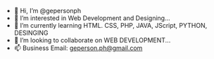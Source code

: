 - 👋 Hi, I’m @gepersonph
- 👀 I’m interested in Web Development and Designing...
- 🌱 I’m currently learning HTML. CSS, PHP, JAVA, JScript, PYTHON, DESINGING
- 💞️ I’m looking to collaborate on WEB DEVELOPMENT...
- 📫 Business Email: geperson.ph@gmail.com

<!---
gepersonph/gepersonph is a ✨ special ✨ repository because its `README.md` (this file) appears on your GitHub profile.
You can click the Preview link to take a look at your changes.
--->
